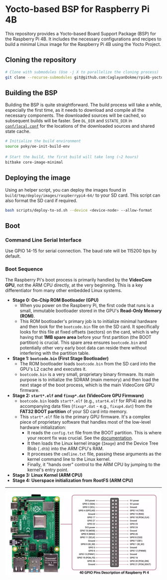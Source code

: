 # Yocto-based BSP for Raspberry Pi 4B
This repository provides a Yocto-based Board Support Package (BSP) for the Raspberry Pi 4B. It includes the necessary configurations and recipes to build a minimal Linux image for the Raspberry Pi 4B using the Yocto Project.

## Cloning the repository

```Bash
# Clone with submodules (Use -j X to parallelize the cloning process)
git clone --recurse-submodules git@github.com:CaglayanDokme/rpi4b-yocto.git
```

## Building the BSP
Building the BSP is quite straightforward. The build process will take a while, especially the first time, as it needs to download and compile all the necessary components. The downloaded sources will be cached, so subsequent builds will be faster. See `DL_DIR` and `SSTATE_DIR` in [`conf/local.conf`](conf/local.conf) for the locations of the downloaded sources and shared state cache.

```Bash
# Initialize the build environment
source poky/oe-init-build-env

# Start the build, the first build will take long (~2 hours)
bitbake core-image-minimal
```

## Deploying the image
Using an helper script, you can deploy the images found in `build/tmp/deploy/images/raspberrypi4-64/` to your SD card. This script can also format the SD card if required.

```Bash
bash scripts/deploy-to-sd.sh --device <device-node> --allow-format
```

## Boot

### Command Line Serial Interface
Use GPIO 14-15 for serial connection. The baud rate will be 115200 bps by default.

### Boot Sequence
The Raspberry Pi's boot process is primarily handled by the **VideoCore GPU**, not the ARM CPU directly, at the very beginning. This is a key differentiator from many other embedded Linux systems.

- **Stage 0: On-Chip ROM Bootloader (GPU)**
    - When you power on the Raspberry Pi, the first code that runs is a small, immutable bootloader stored in the GPU's **Read-Only Memory (ROM)**.
    - This ROM bootloader's primary job is to initialize minimal hardware and then look for the `bootcode.bin` file on the SD card. It specifically looks for this file at fixed offsets (sectors) on the card, which is why having that **1MB spare area** before your first partition (the BOOT partition) is crucial. This spare area ensures `bootcode.bin` and potentially other very early boot data can reside there without interfering with the partition table.
- **Stage 1: `bootcode.bin` (First Stage Bootloader)**
    - The ROM bootloader loads `bootcode.bin` from the SD card into the GPU's L2 cache and executes it.
    - `bootcode.bin` is a very small, proprietary binary firmware. Its main purpose is to initialize the SDRAM (main memory) and then load the next stage of the boot process, which is the main VideoCore GPU firmware.
- **Stage 2: `start*.elf` and `fixup*.dat` (VideoCore GPU Firmware)**
    - `bootcode.bin` loads `start*.elf` (e.g., `start4.elf` for RPi4) and its accompanying data files (`fixup*.dat` - e.g., `fixup4.dat`) from the **FAT32 BOOT partition** of your SD card into memory.
    - This `start*.elf` file is the primary GPU firmware. It's a complex piece of proprietary software that handles most of the low-level hardware initialization:
        - It reads the `config.txt` file from the BOOT partition. This is where your recent fix was crucial. See the [documentation](https://www.raspberrypi.com/documentation/computers/config_txt.html).
        - It then loads the Linux kernel image (`Image`) and the Device Tree Blob (`.dtb`) into the ARM CPU's RAM.
        - It processes the `cmdline.txt` file, passing these arguments as the kernel command line to the Linux kernel.
        - Finally, it "hands over" control to the ARM CPU by jumping to the kernel's entry point.
- **Stage 3: Linux Kernel (ARM CPU)**
- **Stage 4: Userspace initialization from RootFS (ARM CPU)**

---

![Raspberry Pi 4B Pinout](docs/Raspberry-Pi-4-Pinout.webp "Raspberry Pi 4B Pinout")